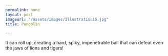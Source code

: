 ```yaml
---
permalink: none
layout: post
imageurl: "/assets/images/Illustration15.jpg"
title: Pangolin

---
```


It can roll up, creating a hard, spiky, impenetrable ball that can defeat even the jaws of lions and tigers!
